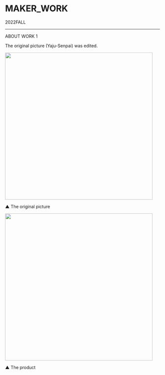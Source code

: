# MAKER_WORK
2022FALL
********************
ABOUT WORK 1

The original picture (Yaju-Senpai) was edited.

<img src="https://user-images.githubusercontent.com/72453752/209828856-e0a8d258-07fe-4e6f-96a9-7179d157074f.jpg" width="480px">

▲ The original picture

<img src="https://user-images.githubusercontent.com/72453752/209828720-aa8ea331-78a7-416e-aa65-22a77acfdc69.png" width="480px">

▲ The product
